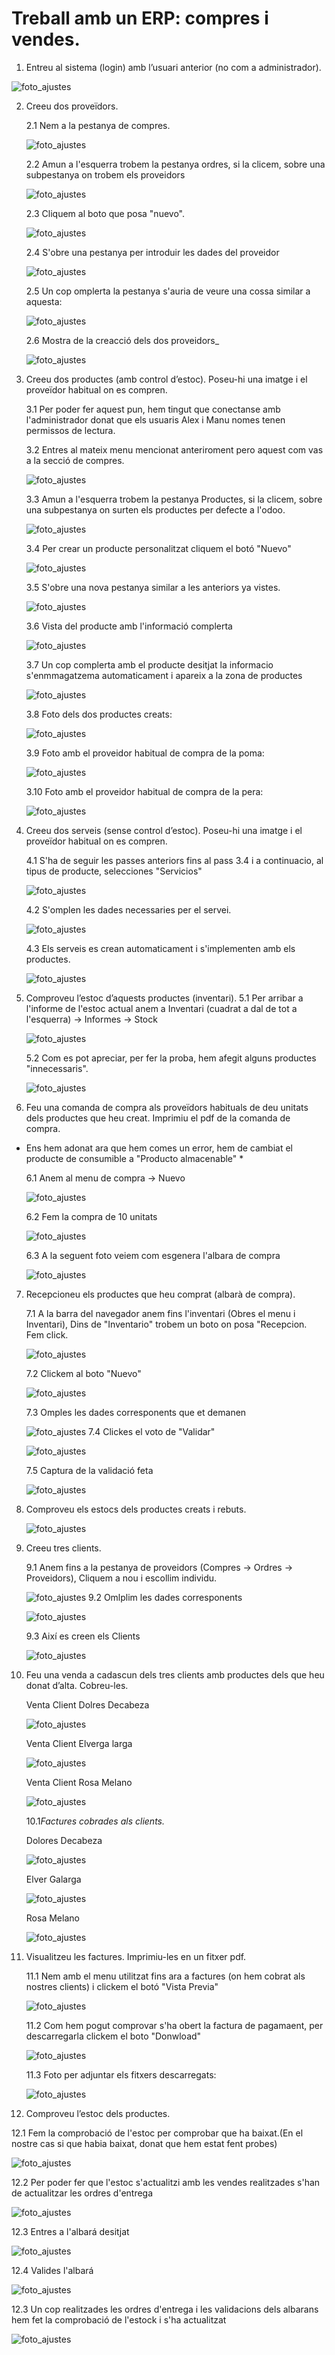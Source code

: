 # Treball amb un ERP: compres i vendes. 

1. Entreu al sistema (login) amb l’usuari anterior (no com a administrador).
   
 ![foto_ajustes](https://github.com/amartinez14-sapa/oodo.github.io-Public/blob/main/img/Usuari_Alex_No_ADM.png)

2. Creeu dos proveïdors.
   
   2.1 Nem a  la pestanya de compres.
   
   ![foto_ajustes](https://github.com/amartinez14-sapa/oodo.github.io-Public/blob/main/img/1.Crear_Provedor.png)
   
   2.2 Amun a l'esquerra trobem la pestanya ordres, si la clicem, sobre una subpestanya on trobem els proveidors
   
   ![foto_ajustes](https://github.com/amartinez14-sapa/oodo.github.io-Public/blob/main/img/2.Crear_Provedor.png)
   
   2.3 Cliquem al boto que posa "nuevo".
   
   ![foto_ajustes](https://github.com/amartinez14-sapa/oodo.github.io-Public/blob/main/img/3.Crear_Provedor.png)
   
   2.4 S'obre una pestanya per introduir les dades del proveidor
   
   ![foto_ajustes](https://github.com/amartinez14-sapa/oodo.github.io-Public/blob/main/img/4.Crear_Provedor.png)
   
   2.5 Un cop omplerta la pestanya s'auria de veure una cossa similar a aquesta:
   
   ![foto_ajustes](https://github.com/amartinez14-sapa/oodo.github.io-Public/blob/main/img/5.Crear_Provedor.png)
   
   2.6 Mostra de la creacció dels dos proveidors_
   
   ![foto_ajustes](https://github.com/amartinez14-sapa/oodo.github.io-Public/blob/main/img/6.Crear_Provedor.png)
   
3. Creeu dos productes (amb control d’estoc). Poseu-hi una imatge i el proveïdor habitual on es compren.
   
   3.1 Per poder fer aquest pun, hem tingut que conectanse amb l'administrador donat que els usuaris Alex i Manu nomes tenen permissos de lectura.
   
   3.2 Entres al mateix menu mencionat anteriroment pero aquest com vas a la secció de compres.
   
   ![foto_ajustes](https://github.com/amartinez14-sapa/oodo.github.io-Public/blob/main/img/1.Producto.png)
   
   3.3 Amun a l'esquerra trobem la pestanya Productes, si la clicem, sobre una subpestanya on surten els productes per defecte a l'odoo.
   
   ![foto_ajustes](https://github.com/amartinez14-sapa/oodo.github.io-Public/blob/main/img/7.Producto.png)
   
   3.4 Per crear un producte personalitzat cliquem el botó "Nuevo"
   
   ![foto_ajustes](https://github.com/amartinez14-sapa/oodo.github.io-Public/blob/main/img/3.Producto.png)
   
   3.5 S'obre una nova pestanya similar a les anteriors ya vistes.
   
   ![foto_ajustes](https://github.com/amartinez14-sapa/oodo.github.io-Public/blob/main/img/4.Producto.png)
   
   3.6 Vista del producte amb l'informació complerta
   
   ![foto_ajustes](https://github.com/amartinez14-sapa/oodo.github.io-Public/blob/main/img/5.Producto.png)
   
   3.7 Un cop complerta amb el producte desitjat la informacio s'enmmagatzema automaticament i apareix a la zona de productes
   
   ![foto_ajustes](https://github.com/amartinez14-sapa/oodo.github.io-Public/blob/main/img/6.Producto.png)
   
   3.8 Foto dels dos productes creats:
   
   ![foto_ajustes](https://github.com/amartinez14-sapa/oodo.github.io-Public/blob/main/img/8.Producto.png)
   
   3.9 Foto amb el proveidor habitual de compra de la poma:
   
   ![foto_ajustes](https://github.com/amartinez14-sapa/oodo.github.io-Public/blob/main/img/9.Producto.png)
   
   3.10 Foto amb el proveidor habitual de compra de la pera:
   
   ![foto_ajustes](https://github.com/amartinez14-sapa/oodo.github.io-Public/blob/main/img/10.Producto.png)

4. Creeu dos serveis (sense control d’estoc). Poseu-hi una imatge i el proveïdor habitual on es compren.
   
   4.1 S'ha de seguir les passes anteriors fins al pass 3.4 i a continuacio, al tipus de producte, selecciones "Servicios"
   
   ![foto_ajustes](https://github.com/amartinez14-sapa/oodo.github.io-Public/blob/main/img/1.Servicio.png)
   
   4.2 S'omplen les dades necessaries per el servei.

   ![foto_ajustes](https://github.com/amartinez14-sapa/oodo.github.io-Public/blob/main/img/2.Servicio.png)
   
   4.3 Els serveis es crean automaticament i s'implementen amb els productes.

   ![foto_ajustes](https://github.com/amartinez14-sapa/oodo.github.io-Public/blob/main/img/3.Servicio.png)
   
5. Comproveu l’estoc d’aquests productes (inventari).
   5.1 Per arribar a l'informe de l'estoc actual anem a Inventari (cuadrat a dal de tot a l'esquerra) -> Informes -> Stock
   
   ![foto_ajustes](https://github.com/amartinez14-sapa/oodo.github.io-Public/blob/main/img/0.Stock.png) 
   
   5.2 Com es pot apreciar, per fer la proba, hem afegit alguns productes "innecessaris".

   ![foto_ajustes](https://github.com/amartinez14-sapa/oodo.github.io-Public/blob/main/img/1.Stock.png) 

6. Feu una comanda de compra als proveïdors habituals de deu unitats dels productes que heu creat. Imprimiu el pdf de la comanda de compra.
   
* Ens hem adonat ara que hem comes un error, hem de cambiat el producte de consumible a "Producto almacenable" *
  
   6.1 Anem al menu de compra -> Nuevo 

   ![foto_ajustes](https://github.com/amartinez14-sapa/oodo.github.io-Public/blob/main/img/0.Reponer_Stock.png) 

   6.2 Fem la compra de 10 unitats

   ![foto_ajustes](https://github.com/amartinez14-sapa/oodo.github.io-Public/blob/main/img/1.Reponer_Stock.png) 

   6.3 A la seguent foto veiem com esgenera l'albara de compra

   ![foto_ajustes](https://github.com/amartinez14-sapa/oodo.github.io-Public/blob/main/img/2.Reponer_Stock.png) 


7. Recepcioneu els productes que heu comprat (albarà de compra).

   7.1 A la barra del navegador anem fins l'inventari (Obres el menu i Inventari), Dins de "Inventario" trobem un boto on posa "Recepcion. Fem click.

   ![foto_ajustes](https://github.com/amartinez14-sapa/oodo.github.io-Public/blob/main/img/1.Repecion.png)

   7.2 Clickem al boto "Nuevo"

   ![foto_ajustes](https://github.com/amartinez14-sapa/oodo.github.io-Public/blob/main/img/2.Repecion.png)

   7.3 Omples les dades corresponents que et demanen

   ![foto_ajustes](https://github.com/amartinez14-sapa/oodo.github.io-Public/blob/main/img/3.Repecion.png)
   7.4 Clickes el voto de "Validar"

   ![foto_ajustes](https://github.com/amartinez14-sapa/oodo.github.io-Public/blob/main/img/4.Repecion.png)

   7.5 Captura de la validació feta

   ![foto_ajustes](https://github.com/amartinez14-sapa/oodo.github.io-Public/blob/main/img/5.Recepecion.png)
   
      
8. Comproveu els estocs dels productes creats i rebuts.
   
   ![foto_ajustes](https://github.com/amartinez14-sapa/oodo.github.io-Public/blob/main/img/0.comprobar_stock.png)

   
9. Creeu tres clients.
    
    9.1 Anem fins a la pestanya de proveidors (Compres -> Ordres -> Proveidors), Cliquem a nou i escollim individu.

    ![foto_ajustes](https://github.com/amartinez14-sapa/oodo.github.io-Public/blob/main/img/0.Cliente.png)
    9.2 Omlplim les dades corresponents

    ![foto_ajustes](https://github.com/amartinez14-sapa/oodo.github.io-Public/blob/main/img/1.Cliente.png)
    
    9.3 Així es creen els Clients

    ![foto_ajustes](https://github.com/amartinez14-sapa/oodo.github.io-Public/blob/main/img/3.Cliente.png)
    
10. Feu una venda a cadascun dels tres clients amb productes dels que heu donat d’alta. Cobreu-les.
    
    Venta Client Dolres Decabeza
    
    ![foto_ajustes](https://github.com/amartinez14-sapa/oodo.github.io-Public/blob/main/img/0.ventas.png)
    
    Venta Client Elverga larga
    
    ![foto_ajustes](https://github.com/amartinez14-sapa/oodo.github.io-Public/blob/main/img/3.ventas.png)
    
    Venta Client Rosa Melano
    
    ![foto_ajustes](https://github.com/amartinez14-sapa/oodo.github.io-Public/blob/main/img/5.ventas.png)

    10.1*Factures cobrades als clients.*

    Dolores Decabeza

    ![foto_ajustes](https://github.com/amartinez14-sapa/oodo.github.io-Public/blob/main/img/3.Comprovar_Ventas(DC).png)

    Elver Galarga

    ![foto_ajustes](https://github.com/amartinez14-sapa/oodo.github.io-Public/blob/main/img/5.Comprovar_Venta(EG).png)

    Rosa Melano

    ![foto_ajustes](https://github.com/amartinez14-sapa/oodo.github.io-Public/blob/main/img/4.Comprovar_Venta(RM).png)
    
11. Visualitzeu les factures. Imprimiu-les en un fitxer pdf.

    11.1 Nem amb el menu utilitzat fins ara a factures (on hem cobrat als nostres clients) i clickem el botó "Vista Previa"

    ![foto_ajustes](https://github.com/amartinez14-sapa/oodo.github.io-Public/blob/main/img/0.Vista_Previa.png)

    11.2 Com hem pogut comprovar s'ha obert la factura de pagamaent, per descarregarla clickem el boto "Donwload"

    ![foto_ajustes](https://github.com/amartinez14-sapa/oodo.github.io-Public/blob/main/img/1.Factura(DC).png)

    11.3 Foto per adjuntar els fitxers descarregats:

    ![foto_ajustes](https://github.com/amartinez14-sapa/oodo.github.io-Public/blob/main/img/0.Factura_Descargada.png)

12. Comproveu l’estoc dels productes.

   12.1 Fem la comprobació de l'estoc per comprobar que ha baixat.(En el nostre cas si que habia baixat, donat que hem estat fent probes)

   ![foto_ajustes](https://github.com/amartinez14-sapa/oodo.github.io-Public/blob/main/img/0.comprobar_stock.png)

   12.2 Per poder fer que l'estoc s'actualitzi amb les vendes realitzades s'han de actualitzar les ordres d'entrega

   ![foto_ajustes](https://github.com/amartinez14-sapa/oodo.github.io-Public/blob/main/img/1.Comporvar_stock.png)

   12.3 Entres a l'albará desitjat 

   ![foto_ajustes](https://github.com/amartinez14-sapa/oodo.github.io-Public/blob/main/img/2.Comprovar_stock.png)

   12.4 Valides l'albará

   ![foto_ajustes](https://github.com/amartinez14-sapa/oodo.github.io-Public/blob/main/img/3.Comprovar_Stock.png)
   
   12.3 Un cop realitzades les ordres d'entrega i les validacions dels albarans hem fet la comprobació de l'estock i s'ha actualitzat

   ![foto_ajustes](https://github.com/amartinez14-sapa/oodo.github.io-Public/blob/main/img/7.Comprovar_Stock.png)

